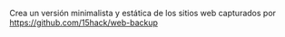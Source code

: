 Crea un versión minimalista y estática de los sitios web capturados por https://github.com/15hack/web-backup

